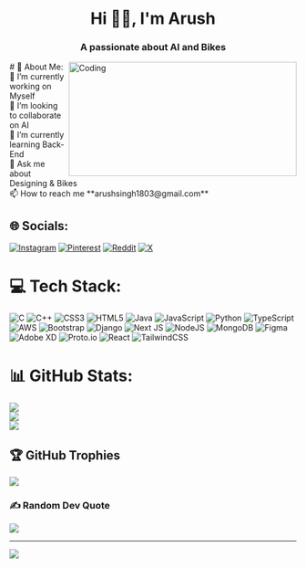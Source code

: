 <h1 align="center">Hi 🙋‍♂️, I'm Arush</h1>
<h3 align="center">A passionate about AI and Bikes</h3>
# 💫 About Me:
<img align="right" alt="Coding" width="400" height="200" src="https://i.pinimg.com/736x/f2/55/09/f25509207418957398d2dd36ec393b3a.jpg">
🔭 I’m currently working on Myself<br>👯 I’m looking to collaborate on AI<br>🌱 I’m currently learning Back-End<br>💬 Ask me about Designing & Bikes<br>📫 How to reach me **arushsingh1803@gmail.com**<br>


## 🌐 Socials:
[![Instagram](https://img.shields.io/badge/Instagram-%23E4405F.svg?logo=Instagram&logoColor=white)](https://instagram.com/arushsingh03) [![Pinterest](https://img.shields.io/badge/Pinterest-%23E60023.svg?logo=Pinterest&logoColor=white)](https://pinterest.com/arushsingh03) [![Reddit](https://img.shields.io/badge/Reddit-%23FF4500.svg?logo=Reddit&logoColor=white)](https://reddit.com/user/u/Potential_Comb_2972) [![X](https://img.shields.io/badge/X-black.svg?logo=X&logoColor=white)](https://x.com/arush_singh03) 

# 💻 Tech Stack:
![C](https://img.shields.io/badge/c-%2300599C.svg?style=for-the-badge&logo=c&logoColor=white) ![C++](https://img.shields.io/badge/c++-%2300599C.svg?style=for-the-badge&logo=c%2B%2B&logoColor=white) ![CSS3](https://img.shields.io/badge/css3-%231572B6.svg?style=for-the-badge&logo=css3&logoColor=white) ![HTML5](https://img.shields.io/badge/html5-%23E34F26.svg?style=for-the-badge&logo=html5&logoColor=white) ![Java](https://img.shields.io/badge/java-%23ED8B00.svg?style=for-the-badge&logo=openjdk&logoColor=white) ![JavaScript](https://img.shields.io/badge/javascript-%23323330.svg?style=for-the-badge&logo=javascript&logoColor=%23F7DF1E) ![Python](https://img.shields.io/badge/python-3670A0?style=for-the-badge&logo=python&logoColor=ffdd54) ![TypeScript](https://img.shields.io/badge/typescript-%23007ACC.svg?style=for-the-badge&logo=typescript&logoColor=white) ![AWS](https://img.shields.io/badge/AWS-%23FF9900.svg?style=for-the-badge&logo=amazon-aws&logoColor=white) ![Bootstrap](https://img.shields.io/badge/bootstrap-%238511FA.svg?style=for-the-badge&logo=bootstrap&logoColor=white) ![Django](https://img.shields.io/badge/django-%23092E20.svg?style=for-the-badge&logo=django&logoColor=white) ![Next JS](https://img.shields.io/badge/Next-black?style=for-the-badge&logo=next.js&logoColor=white) ![NodeJS](https://img.shields.io/badge/node.js-6DA55F?style=for-the-badge&logo=node.js&logoColor=white) ![MongoDB](https://img.shields.io/badge/MongoDB-%234ea94b.svg?style=for-the-badge&logo=mongodb&logoColor=white) ![Figma](https://img.shields.io/badge/figma-%23F24E1E.svg?style=for-the-badge&logo=figma&logoColor=white) ![Adobe XD](https://img.shields.io/badge/Adobe%20XD-470137?style=for-the-badge&logo=Adobe%20XD&logoColor=#FF61F6) ![Proto.io](https://img.shields.io/badge/Proto.io-161637?style=for-the-badge&logo=proto.io&logoColor=00e5ff) ![React](https://img.shields.io/badge/react-%2320232a.svg?style=for-the-badge&logo=react&logoColor=%2361DAFB) ![TailwindCSS](https://img.shields.io/badge/tailwindcss-%2338B2AC.svg?style=for-the-badge&logo=tailwind-css&logoColor=white)
# 📊 GitHub Stats:
![](https://github-readme-stats.vercel.app/api?username=arushsingh03&theme=yeblu&hide_border=false&include_all_commits=false&count_private=false)<br/>
![](https://github-readme-streak-stats.herokuapp.com/?user=arushsingh03&theme=yeblu&hide_border=false)<br/>
![](https://github-readme-stats.vercel.app/api/top-langs/?username=arushsingh03&theme=yeblu&hide_border=false&include_all_commits=false&count_private=false&layout=compact)

## 🏆 GitHub Trophies
![](https://github-profile-trophy.vercel.app/?username=arushsingh03&theme=onestar&no-frame=false&no-bg=true&margin-w=4)

### ✍️ Random Dev Quote
![](https://quotes-github-readme.vercel.app/api?type=horizontal&theme=radical)

---
[![](https://visitcount.itsvg.in/api?id=arushsingh03&icon=2&color=10)](https://visitcount.itsvg.in)

<!-- Proudly created with GPRM ( https://gprm.itsvg.in ) -->
